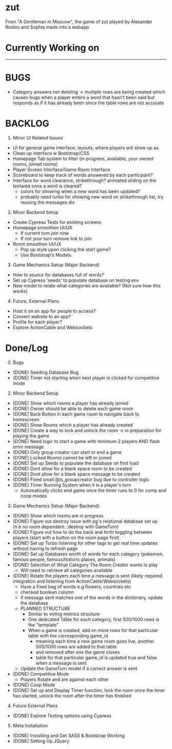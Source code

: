 # zut
From "A Gentleman in Moscow", the game of zut played by Alexander Rostov and Sophia made into a webapp

# Currently Working on

-------------------------------------------------------------------------------------------------------------------------------------------------------------------------------------------------

# BUGS
- Category answers not deleting -> multiple rows are being created which causes bugs when a player enters a word that hasn't been said but responds as if it has already been since the table rows are not accurate

# BACKLOG
1. Minor UI Related Issues
- UI for general game interface, layouts, where players will show up as
- Clean up interface w Bootstrap/CSS
- Homepage Tab system to filter (in progress, available, your owned rooms, joined rooms)
- Player Screen Interface/Game Room Interface
- Scoreboard to keep track of words answered by each participant?
- Interface for word clearance, strikethrough? animated sliding on the textarea once a word is cleared?
    - colors for showing when a new word has been updated?
    - probably need turbo for showing new word on strikethrough list, try reusing the messages div


2. Minor Backend Setup
- Create Cypress Tests for existing screens
- Homepage smoothen UI/UX
    - If current turn join now
    - If not your turn remove link to join
- Room smoothen UI/UX 
    - Pop up style upon clicking the start game?
    - Use Bootstrap's Modals

3. Game Mechanics Setup (Major Backend)
- How to source for databases full of words?
- Set up Cypress 'seeds' to populate database on testing env
- New model to relate what categories are available? (Not sure how this works)


4. Future, External Plans
- Host it on an app for people to access?
- Convert website to an app?
- Profile for each player?
- Explore ActionCable and Websockets


# Done/Log
0. Bugs
- (DONE) Seeding Database Bug
- (DONE) Timer not starting when next player is clicked for competitive mode

2. Minor Backend Setup
- (DONE) Show which rooms a player has already joined
- (DONE) Owner should be able to delete each game room
- (DONE) Back Button in each game room to navigate back to homescreen
- (DONE) Show Rooms which a player has already created
- (DONE) Create a way to lock and unlock the room -> in preparation for playing the game
- (DONE) Need logic to start a game with minimum 2 players AND flash error message
- (DONE) Only group creator can start or end a game
- (DONE) Locked Rooms cannot be left or joined
- (DONE) Set up Seeds to populate the database on first load
- (DONE) Dont allow for a blank space room to be created
- (DONE) Dont allow for a blank space message to be created
- (DONE) Fixed small @is_groupcreator bug due to controller logic
- (DONE) Timer Running System when it is a player's turn
    - Automatically clicks end game once the timer runs to 0 for comp and coop modes

3. Game Mechanics Setup (Major Backend)
- (DONE) Show which rooms are in progress
- (DONE) Figure out destroy issue with pg's relational database set up (n.b no room dependent: :destroy with GameTurn)
- (DONE) Figure out how to do the back and forth toggling between players (start with a button on the room page first)
- (DONE) Set up Turbo listening for other tags to get real time updates without having to refresh page
- (DONE) Set up Databases worth of words for each category (pokemon, famous people, famous/historic places, animals)
- (DONE) Selection of What Category The Room Creator wants to play
    - Will need to retrieve all categories available
- (DONE) Rotate the players each time a message is sent (likely required integration and listening from ActionCable/Websockets)
    - Have a fixed bag of words e.g flowers, countries etc
    - checked boolean column
    - if message sent matches one of the words in the dictionary, update the database
    - PLANNED STRUCTURE
        - Similar to voting metrics structure
        - One dedicated Table for each category, first 500/1000 rows is the "template"
        - When a game is created, add on more rows for that particular table with the corresponding game_id
            - meaning each time a new game room goes live, another 500/1000 rows are added to that table
            - and removed after one the game closes
            - table for that particular game_id is updated true and false when a message is sent
    - Update the GameTurn model if a correct answer is sent
- (DONE) Competitive Mode
    - Players Rotate and are against each other
- (DONE) Coop Mode
- (DONE) Set up and Display Timer function, lock the room once the timer has started, unlock the room after the timer has finished


4. Future External Plans
- (DONE) Explore Testing options using Cypress

5. Meta Installation
- (DONE) Installing and Get SASS & Bootstrap Working
- (DONE) Setting Up JQuery




